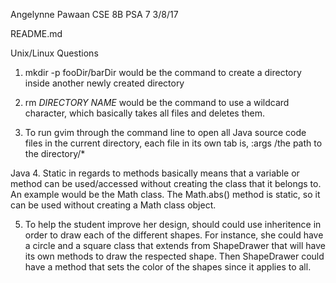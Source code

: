 Angelynne Pawaan
CSE 8B
PSA 7
3/8/17

README.md

Unix/Linux Questions
1. mkdir -p fooDir/barDir would be the command to create a directory inside another newly 
created directory

2. rm *DIRECTORY NAME* would be the command to use a wildcard character, which basically takes all files and deletes them. 

3. To run gvim through the command line to open all Java source code files in the current directory,
each file in its own tab is, :args /the path to the directory/*

Java
4. Static in regards to methods basically means that a variable or method can be used/accessed
without creating the class that it belongs to. An example would be the Math class. The Math.abs() method is static, so it can be used without creating a Math class object.

5. To help the student improve her design, should could use inheritence in order to 
draw each of the different shapes. For instance, she could have a circle and a square class that extends from ShapeDrawer that will have its own methods to draw the respected shape. Then ShapeDrawer could have a method that sets the color of the shapes since it applies to all. 
